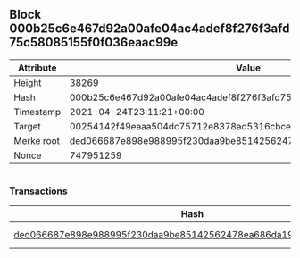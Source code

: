 ## Block 000b25c6e467d92a00afe04ac4adef8f276f3afd75c58085155f0f036eaac99e

Attribute | Value
--- | ---
Height | 38269
Hash | 000b25c6e467d92a00afe04ac4adef8f276f3afd75c58085155f0f036eaac99e
Timestamp | 2021-04-24T23:11:21+00:00
Target | 00254142f49eaaa504dc75712e8378ad5316cbcead634704b3734b6271167cc4
Merke root | ded066687e898e988995f230daa9be85142562478ea686da19f16c92b4724119
Nonce | 747951259

```

```

### Transactions

Hash | Amount
--- | ---
[ded066687e898e988995f230daa9be85142562478ea686da19f16c92b4724119](ded066687e898e988995f230daa9be85142562478ea686da19f16c92b4724119.md) | 10.00000000 SKEPTI 
